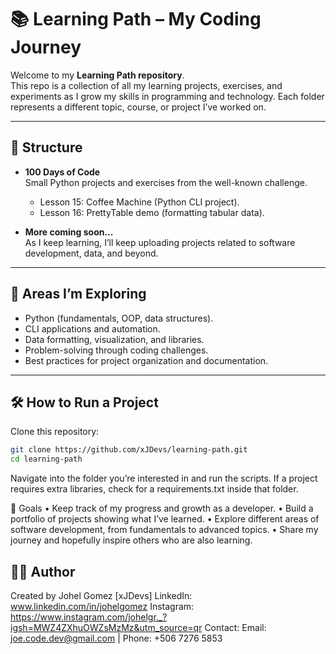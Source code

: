 # 📚 Learning Path – My Coding Journey

Welcome to my **Learning Path repository**.  
This repo is a collection of all my learning projects, exercises, and experiments as I grow my skills in programming and technology. Each folder represents a different topic, course, or project I’ve worked on.

---

## 📂 Structure

- **100 Days of Code**  
  Small Python projects and exercises from the well-known challenge.  
  - Lesson 15: Coffee Machine (Python CLI project).  
  - Lesson 16: PrettyTable demo (formatting tabular data).

- **More coming soon...**  
  As I keep learning, I’ll keep uploading projects related to software development, data, and beyond.

---

## 🚀 Areas I’m Exploring
- Python (fundamentals, OOP, data structures).  
- CLI applications and automation.  
- Data formatting, visualization, and libraries.  
- Problem-solving through coding challenges.  
- Best practices for project organization and documentation.  

---

## 🛠️ How to Run a Project

Clone this repository:
```bash
git clone https://github.com/xJDevs/learning-path.git
cd learning-path
```
Navigate into the folder you’re interested in and run the scripts.
If a project requires extra libraries, check for a requirements.txt inside that folder.

🌟 Goals
	•	Keep track of my progress and growth as a developer.
	•	Build a portfolio of projects showing what I’ve learned.
	•	Explore different areas of software development, from fundamentals to advanced topics.
	•	Share my journey and hopefully inspire others who are also learning.

## 👨‍💻 Author
Created by Johel Gomez [xJDevs]
LinkedIn: www.linkedin.com/in/johelgomez
Instagram: https://www.instagram.com/johelgr._?igsh=MWZ4ZXhuOWZsMzMz&utm_source=qr
Contact: Email: joe.code.dev@gmail.com | Phone: +506 7276 5853